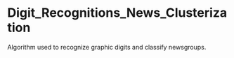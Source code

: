 # Digit_Recognitions_News_Clusterization

Algorithm used to recognize graphic digits and classify newsgroups.
